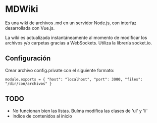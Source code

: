 # MDWiki

Es una wiki de archivos .md en un servidor Node.js, con interfaz desarrollada con Vue.js.

La wiki es actualizada instantáneamente al momento de modificar los archivos y/o carpetas gracias a WebSockets. Utiliza la librería socket.io.

## Configuración

Crear archivo config.private con el siguiente formato:

`module.exports = {
  "host": "localhost",
  "port": 3000,
  "files": "/dir/con/archivos"
}
`
## TODO

- No funcionan bien las listas. Bulma modifica las clases de 'ul' y 'li'
- Indice de contenidos al inicio
